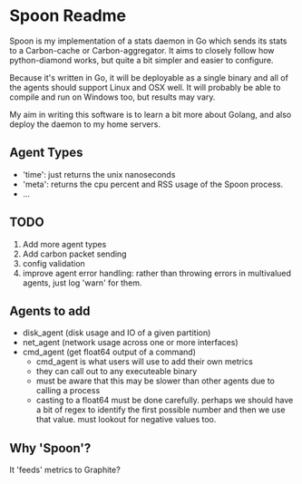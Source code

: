 # Spoon Readme

Spoon is my implementation of a stats daemon
in Go which sends its stats to a Carbon-cache or Carbon-aggregator. It aims to
closely follow how python-diamond works, but quite a bit simpler and easier to
configure.

Because it's written in Go, it will be deployable as a single binary and all of
the agents should support Linux and OSX well. It will probably be able to
compile and run on Windows too, but results may vary.

My aim in writing this software is to learn a bit more about Golang, and also
deploy the daemon to my home servers.

## Agent Types

- 'time': just returns the unix nanoseconds
- 'meta': returns the cpu percent and RSS usage of the Spoon process.
- ...

## TODO

1. Add more agent types
2. Add carbon packet sending
3. config validation
4. improve agent error handling:
    rather than throwing errors in multivalued agents, just log 'warn' for them.

## Agents to add

- disk_agent (disk usage and IO of a given partition)
- net_agent (network usage across one or more interfaces)
- cmd_agent (get float64 output of a command)
    - cmd_agent is what users will use to add their own metrics
    - they can call out to any executeable binary
    - must be aware that this may be slower than other agents due to calling
        a process
    - casting to a float64 must be done carefully. perhaps we should have a bit
        of regex to identify the first possible number and then we use that
        value. must lookout for negative values too.

## Why 'Spoon'?

It 'feeds' metrics to Graphite?

